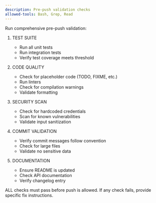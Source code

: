```yaml
---
description: Pre-push validation checks
allowed-tools: Bash, Grep, Read
---
```


Run comprehensive pre-push validation:

1. TEST SUITE
   - Run all unit tests
   - Run integration tests
   - Verify test coverage meets threshold

2. CODE QUALITY
   - Check for placeholder code (TODO, FIXME, etc.)
   - Run linters
   - Check for compilation warnings
   - Validate formatting

3. SECURITY SCAN
   - Check for hardcoded credentials
   - Scan for known vulnerabilities
   - Validate input sanitization

4. COMMIT VALIDATION
   - Verify commit messages follow convention
   - Check for large files
   - Validate no sensitive data

5. DOCUMENTATION
   - Ensure README is updated
   - Check API documentation
   - Verify changelog entry

ALL checks must pass before push is allowed.
If any check fails, provide specific fix instructions.